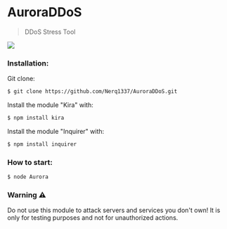 # AuroraDDoS

> DDoS Stress Tool

![](https://steamuserimages-a.akamaihd.net/ugc/867369697859373429/7C3853C839D333B4DF903A43A0B5C9404CA7B89A/?imw=512&imh=512&ima=fit&impolicy=Letterbox&imcolor=%23000000&letterbox=true)

### Installation:
Git clone:

```bash
$ git clone https://github.com/Nerq1337/AuroraDDoS.git
```

Install the module "Kira" with:

```bash
$ npm install kira
```

Install the module "Inquirer" with:

```bash
$ npm install inquirer
```

### How to start:

```bash
$ node Aurora
```

### Warning ⚠️

Do not use this module to attack servers and services you don't own! It is only for testing purposes and not for unauthorized actions.
